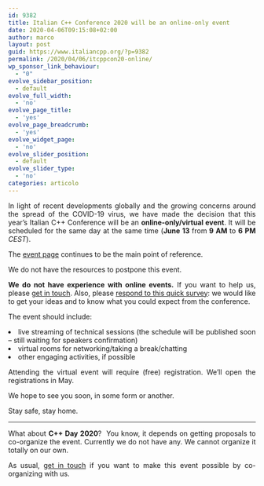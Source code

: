 ```yaml
---
id: 9382
title: Italian C++ Conference 2020 will be an online-only event
date: 2020-04-06T09:15:08+02:00
author: marco
layout: post
guid: https://www.italiancpp.org/?p=9382
permalink: /2020/04/06/itcppcon20-online/
wp_sponsor_link_behaviour:
  - "0"
evolve_sidebar_position:
  - default
evolve_full_width:
  - 'no'
evolve_page_title:
  - 'yes'
evolve_page_breadcrumb:
  - 'yes'
evolve_widget_page:
  - 'no'
evolve_slider_position:
  - default
evolve_slider_type:
  - 'no'
categories: articolo
---
```

<p style="text-align: justify;">
  In light of recent developments globally and the growing concerns around the spread of the COVID-19 virus, we have made the decision that this year’s Italian C++ Conference will be an <strong>online-only/virtual event</strong>. It will be scheduled for the same day at the same time (<strong>June 13 </strong>from<strong> 9 AM </strong>to <strong>6 PM </strong><em>CEST</em>).
</p>

<p style="text-align: justify;">
  The <a href="http://italiancpp.org/itcppcon20">event page</a> continues to be the main point of reference.
</p>

<p style="text-align: justify;">
  We do not have the resources to postpone this event.
</p>

<p style="text-align: justify;">
  <strong>We do not have experience with online events.</strong> If you want to help us, please <a href="https://www.italiancpp.org/chi-siamo/contattaci/">get in touch</a>. Also, please <a href="https://forms.gle/LzoifwnrwdNmxRzy5">respond to this quick survey</a>: we would like to get your ideas and to know what you could expect from the conference.
</p>

<p style="text-align: justify;">
  The event should include:
</p>

<li style="text-align: justify;">
  live streaming of technical sessions (the schedule will be published soon &#8211; still waiting for speakers confirmation)
</li>
<li style="text-align: justify;">
  virtual rooms for networking/taking a break/chatting
</li>
<li style="text-align: justify;">
  other engaging activities, if possible
</li>

<p style="text-align: justify;">
  Attending the virtual event will require (free) registration. We&#8217;ll open the registrations in May.
</p>

<p style="text-align: justify;">
  We hope to see you soon, in some form or another.
</p>

<p style="text-align: justify;">
  Stay safe, stay home.
</p>

* * *

<p style="text-align: justify;">
  What about <strong>C++ Day 2020</strong>?  You know, it depends on getting proposals to co-organize the event. Currently we do not have any. We cannot organize it totally on our own.
</p>

<p style="text-align: justify;">
  As usual, <a href="https://www.italiancpp.org/chi-siamo/contattaci/">get in touch</a> if you want to make this event possible by co-organizing with us.
</p>